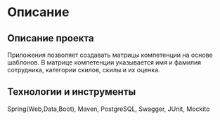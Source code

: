 # Описание

## Описание проекта
Приложения позволяет создавать матрицы компетенции на основе шаблонов.
В матрице компетенции указывается имя и фамилия сотрудника, категории скилов, скилы и их оценка.

## Технологии и инструменты
Spring(Web,Data,Boot), Maven, PostgreSQL, Swagger, JUnit, Mockito




